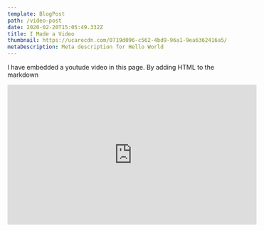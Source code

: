 ```yaml
---
template: BlogPost
path: /video-post
date: 2020-02-20T15:05:49.332Z
title: I Made a Video
thumbnail: https://ucarecdn.com/0719d096-c562-4bd9-96a1-9ea6362416a5/
metaDescription: Meta description for Hello World
---
```

I have embedded a youtude video in this page. By adding HTML to the markdown

<iframe width="560" height="315" src="https://www.youtube.com/embed/ZZY-Ytrw2co" frameborder="0" allow="accelerometer; autoplay; encrypted-media; gyroscope; picture-in-picture" allowfullscreen></iframe>
